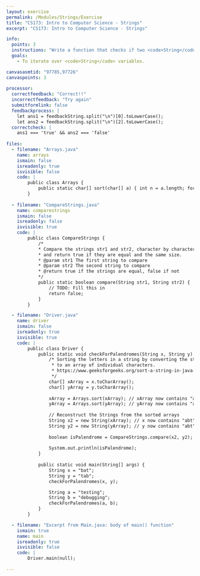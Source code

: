 ```yaml
---
layout: exercise
permalink: /Modules/Strings/Exercise
title: "CS173: Intro to Computer Science - Strings"
excerpt: "CS173: Intro to Computer Science - Strings"

info:
  points: 3
  instructions: "Write a function that checks if two <code>String</code>s are equal, by checking them character by character.  Use this comparison function to determine if two <code>String</code>s are palendromes of each other.  Two <code>String</code>s are palnendromes if their sorted characters are equal to one another.  Loop over all characters up to the length of the string, and obtain each character using the <code>str1.charAt(i)</code> or the <code>str1.substring(i, i+1)</code> method (and <code>str2.charAt(i)</code> or the <code>str2.substring(i, i+1)</code>, for the other string, as well)."
  goals:
    - To iterate over <code>String</code> variables.

canvasasmtid: "97785,97726"    
canvaspoints: 3
    
processor:  
  correctfeedback: "Correct!!" 
  incorrectfeedback: "Try again"
  submitformlink: false
  feedbackprocess: | 
    let ans1 = feedbackString.split("\n")[0].toLowerCase();
    let ans2 = feedbackString.split("\n")[2].toLowerCase();
  correctcheck: |
    ans1 === 'true' && ans2 === 'false'
 
files:
  - filename: "Arrays.java"
    name: arrays
    ismain: false
    isreadonly: true
    isvisible: false
    code: |
        public class Arrays {
            public static char[] sort(char[] a) { int n = a.length; for (int i = 1; i < n; ++i) { int k = a[i]; int j = i - 1; while (j >= 0 && a[j] > k) { a[j + 1] = a[j]; j = j - 1; } a[j + 1] = k; } return a; }
        }
    
  - filename: "CompareStrings.java"
    name: comparestrings
    ismain: false
    isreadonly: false
    isvisible: true
    code: |
        public class CompareStrings {
            /*
            * Compare the strings str1 and str2, character by character, 
            * and return true if they are equal and the same size.
            * @param str1 The first string to compare
            * @param str2 The second string to compare
            * @return true if the strings are equal, false if not
            */        
            public static boolean compare(String str1, String str2) {
                // TODO: Fill this in
                return false;
            }
        }

  - filename: "Driver.java"
    name: driver
    ismain: false
    isreadonly: true
    isvisible: true
    code: | 
        public class Driver {
            public static void checkForPalendromes(String x, String y) {
                /* Sorting the letters in a string by converting the string 
                 * to an array of individual characters.
                 * https://www.geeksforgeeks.org/sort-a-string-in-java-2-different-ways/
                 */
                char[] xArray = x.toCharArray();
                char[] yArray = y.toCharArray();
                
                xArray = Arrays.sort(xArray); // xArray now contains "abt"
                yArray = Arrays.sort(yArray); // yArray now contains "abt"
                
                // Reconstruct the Strings from the sorted arrays
                String x2 = new String(xArray); // x now contains "abt"
                String y2 = new String(yArray); // y now contains "abt"
                
                boolean isPalendrome = CompareStrings.compare(x2, y2);
                
                System.out.println(isPalendrome);
            }
                
            public static void main(String[] args) {
                String x = "bat";
                String y = "tab";
                checkForPalendromes(x, y);

                String a = "testing";
                String b = "debugging";
                checkForPalendromes(a, b);
            }
        }

  - filename: "Excerpt from Main.java: body of main() function"
    ismain: true
    name: main
    isreadonly: true
    isvisible: false
    code: |
        Driver.main(null);
        
---
```

